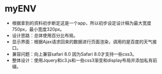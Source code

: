 # myENV
* 根据拿到的资料初步断定这是一个app，所以初步设定设计稿为最大宽度750px，最小宽度320px。
* 设计思路：总体使用百分比布局。
* 显示界面：根据Ajax请求回来的数据进行页面渲染，调用的是百度的天气接口。
* 兼容问题：向上兼容safari 8.0 因为Safari 8.0才支持一些css3。
* 整体设计：使用Jquery和c3.js和一些css3渐变和display布局并添加私有前缀。


